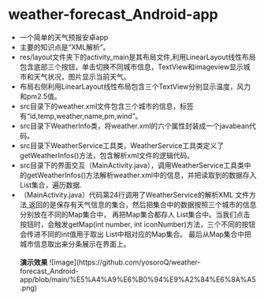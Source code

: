 # weather-forecast_Android-app
<ul>
<li>一个简单的天气预报安卓app</li>
<li>主要的知识点是“XML解析”。</li>
<li>res/layout文件夹下的activity_main是其布局文件,利用LinearLayout线性布局包含底部三个按钮，单击切换不同城市信息，TextView和imageview显示城市和天气状况，图片显示当前天气。</li>
<li>布局右侧利用LinearLayout线性布局包含三个TextView分别显示温度，风力和pm2.5值。</li>
<li>src目录下的weather.xml文件包含三个城市的信息，标签有“id,temp,weather,name,pm,wind”。</li>
<li>src目录下WeatherInfo类，将weather.xml的六个属性封装成一个javabean代码。</li>
<li>src目录下WeatherService工具类，WeatherService工具类定义了getWeatherInfos()方法，包含解析xml文件的逻辑代码。</li>
<li>src目录下的界面交互（MainActivity.java），调用WeatherService工具类中的getWeatherInfos()方法解析weather.xml中的信息，并把读取到的数据存入List<WeatherInfo>集合，遍历数据.</li>
<li>（MainActivity.java）代码第24行调用了WeatherService的解析XML 文件方法,返回的是保存有天气信息的集合，然后把集合中的数据按照三个城市的信息分别放在不同的Map集合中，
  再把Map集合都存人 List集合中。当我们点击按钮时，会触发getMap(int number, int iconNumber)方法，三个不同的按钮会传进不同的int值用于取出 List中相对应的Map集合。
  最后从Map集合中把城市信息取出来分条展示在界面上。</li>
  <br>
  <b>演示效果</b>
![image](https://github.com/yosoroQ/weather-forecast_Android-app/blob/main/%E5%A4%A9%E6%B0%94%E9%A2%84%E6%8A%A5.png)

</ul>
